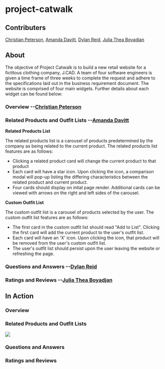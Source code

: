# project-catwalk
## Contributers
[Christian Peterson](https://github.com/ChrisRPeterson), [Amanda Davitt](https://github.com/acdavitt), [Dylan Reid](https://github.com/dylanreid7), [Julia Thea Boyadjan](https://github.com/julia-thea)

## About
The objective of Project Catwalk is to build a new retail website for a fictitous clothing company, J.CAD.  A team of four software engineers is given a time frame of three weeks to complete the request and adhere to the specifications laid out in the business requirement document.  The website is comprised of four main widgets.  Further details about each widget can be found below:



### Overview --[Christian Peterson](https://github.com/ChrisRPeterson)

### Related Products and Outfit Lists --[Amanda Davitt](https://github.com/acdavitt)
**Related Products List**

The related products list is a carousel of products predetermined by the company as being related to the current product.  The related products list features are as follows:
  * Clicking a related product card will change the current product to that product
  * Each card will have a star icon.  Upon clicking the icon, a comparison modal will pop-up listing the differing characteristics between the related product and current product.
  * Four cards should display on intial page render.  Additional cards can be viewed with arrows on the right and left sides of the carousel.

**Custom Outfit List**

The custom outfit list is a carousel of products selected by the user.  The custom outfit list features are as follows:
  * The first card in the custom outfit list should read "Add to List". Clicking the first card will add the current product to the user's outfit list.
  * Each card will have an 'X' icon.  Upon clicking the icon, that product will be removed from the user's custom outfit list.
  * The user's outfit list should persist upon the user leaving the website or refreshing the page.


### Questions and Answers --[Dylan Reid](https://github.com/dylanreid7)

### Ratings and Reviews --[Julia Thea Boyadjan](https://github.com/julia-thea)

## In Action

### Overview

### Related Products and Outfit Lists

![](https://media.giphy.com/media/nKCnmYJrDrUJUtl6f2/giphy.gif)


### Questions and Answers

### Ratings and Reviews